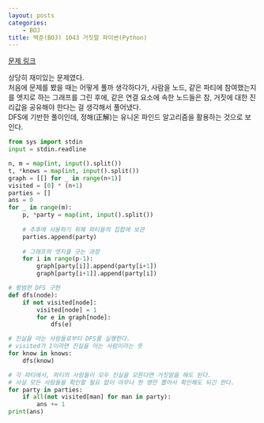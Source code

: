 ```yaml
---
layout: posts
categories:
    - BOJ
title: 백준(BOJ) 1043 거짓말 파이썬(Python)
---
```


[문제 링크](https://www.acmicpc.net/problem/1043)

상당히 재미있는 문제였다.  
처음에 문제를 봤을 때는 어떻게 풀까 생각하다가, 사람을 노드, 같은 파티에 참여했는지를 엣지로 하는 그래프를 그린 후에, 
같은 연결 요소에 속한 노드들은 참, 거짓에 대한 진리값을 공유해야 한다는 걸 생각해서 풀어냈다.  
DFS에 기반한 풀이인데, 정해(正解)는 유니온 파인드 알고리즘을 활용하는 것으로 보인다.  

```python
from sys import stdin
input = stdin.readline

n, m = map(int, input().split())
t, *knows = map(int, input().split())
graph = [[] for _ in range(n+1)]
visited = [0] * (n+1)
parties = []
ans = 0
for _ in range(m):
    p, *party = map(int, input().split())
    
    # 추후에 사용하기 위해 파티들의 집합에 보관
    parties.append(party)
    
    # 그래프의 엣지를 긋는 과정
    for i in range(p-1):
        graph[party[i]].append(party[i+1])
        graph[party[i+1]].append(party[i])

# 평범한 DFS 구현
def dfs(node):
    if not visited[node]:
        visited[node] = 1
        for e in graph[node]:
            dfs(e)

# 진실을 아는 사람들로부터 DFS를 실행한다.
# visited가 1이라면 진실을 아는 사람이라는 뜻
for know in knows:
    dfs(know)

# 각 파티에서, 파티의 사람들이 모두 진실을 모른다면 거짓말을 해도 된다.
# 사실 모든 사람들을 확인할 필요 없이 아무나 한 명만 뽑아서 확인해도 되긴 한다.
for party in parties:
    if all(not visited[man] for man in party):
        ans += 1
print(ans)
```
